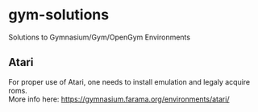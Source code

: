 # gym-solutions
Solutions to Gymnasium/Gym/OpenGym Environments

## Atari

For proper use of Atari, one needs to install emulation and legaly acquire roms.  
More info here: https://gymnasium.farama.org/environments/atari/
